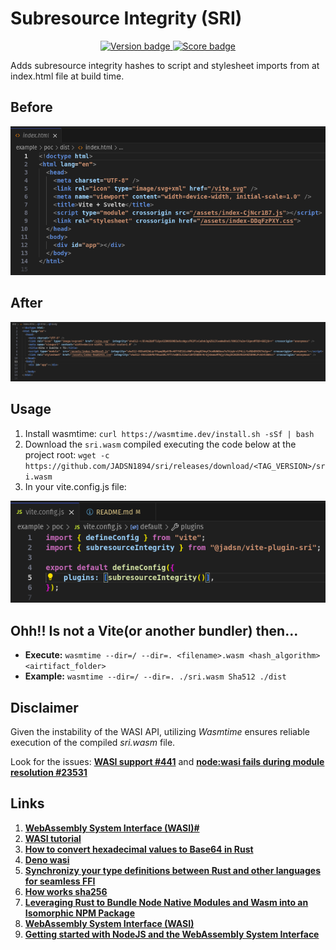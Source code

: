 # Subresource Integrity (SRI)

<p style="text-align: center;">
    <a href="https://jsr.io/@jadsn/vite-plugin-sri">
        <img src="https://jsr.io/badges/@jadsn/vite-plugin-sri" alt="Version badge" />
    </a>
    <a href="https://jsr.io/@jadsn/vite-plugin-sri">
        <img src="https://jsr.io/badges/@jadsn/vite-plugin-sri/score" alt="Score badge" />
    </a>
<p>

Adds subresource integrity hashes to script and stylesheet imports from at index.html file at build time.

## Before

![Before execution](./imgs/BeforeBuild.png)

## After

![After execution](./imgs/AfterBuild.png)

## Usage

1. Install wasmtime: `curl https://wasmtime.dev/install.sh -sSf | bash` 
1. Download the `sri.wasm` compiled executing the code below at the project root: `wget -c https://github.com/JADSN1894/sri/releases/download/<TAG_VERSION>/sri.wasm`
1. In your vite.config.js file:

![Jsr sri package import](./imgs/SriPackageImport.png)

## Ohh!! Is not a Vite(or another bundler) then...

- **Execute:** `wasmtime --dir=/ --dir=. <filename>.wasm <hash_algorithm> <airtifact_folder>`
- **Example:** `wasmtime --dir=/ --dir=. ./sri.wasm Sha512 ./dist`

## Disclaimer

Given the instability of the WASI API, utilizing *Wasmtime* ensures reliable execution of the compiled *sri.wasm* file. 

Look for the issues: [**WASI support #441**](https://github.com/jsr-io/jsr/issues/441#issue-2261269578) and [**node:wasi fails during module resolution #23531**](https://github.com/denoland/deno/issues/23531#issue-2261358686) 

## Links

1. [**WebAssembly System Interface (WASI)#**](https://nodejs.org/api/wasi.html)
1. [**WASI tutorial**](https://github.com/bytecodealliance/wasmtime/blob/main/docs/WASI-tutorial.md)
1. [**How to convert hexadecimal values to Base64 in Rust**](https://stackoverflow.com/questions/26185485/how-to-convert-hexadecimal-values-to-base64-in-rust)
1. [**Deno wasi**](https://deno.land/std@0.206.0/wasi/snapshot_preview1.ts)
1. [**Synchronizy your type definitions between Rust and other languages for seamless FFI**](https://github.com/1Password/typeshare)
1. [**How works sha256**](https://sha256algorithm.com/)
1. [**Leveraging Rust to Bundle Node Native Modules and Wasm into an Isomorphic NPM Package**](https://nickb.dev/blog/leveraging-rust-to-bundle-node-native-modules-and-wasm-into-an-isomorphic-npm-package/)
1. [**WebAssembly System Interface (WASI)**](https://github.com/nodejs/node/blob/main/doc/api/wasi.md)
1. [**Getting started with NodeJS and the WebAssembly System Interface**](https://radu-matei.com/blog/nodejs-wasi/)